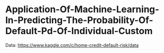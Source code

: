 # Application-Of-Machine-Learning-In-Predicting-The-Probability-Of-Default-Pd-Of-Individual-Custom

Data: https://www.kaggle.com/c/home-credit-default-risk/data
